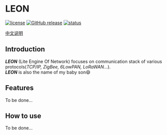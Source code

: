 # LEON    
[![license](https://img.shields.io/github/license/ianhom/LEON.svg?style=plastic)](https://github.com/ianhom/LEON/blob/master/LICENCE.md) [![GitHub release](https://img.shields.io/github/release/ianhom/LEON.svg?style=plastic)](https://github.com/ianhom/LEON/releases/tag/V0.1.6) [![status](https://img.shields.io/badge/Author_status-a_little_hungry,a_hamburger_will_be_nice-blue.svg?style=plastic)](https://github.com/ianhom/Note-of-all/blob/master/Pic/Misc/zhifu.jpg?raw=true)   
    
[中文说明](https://github.com/ianhom/LEON/blob/master/README_CHINESE.md) 
## Introduction
***LEON*** (Lite Engine Of Network) focuses on communication stack of various protocols(*TCP/IP, ZigBee, 6LowPAN, LoRaWAN...*).    
***LEON*** is also the name of my baby son:smile:

## Features
To be done...   

## How to use
To be done...






